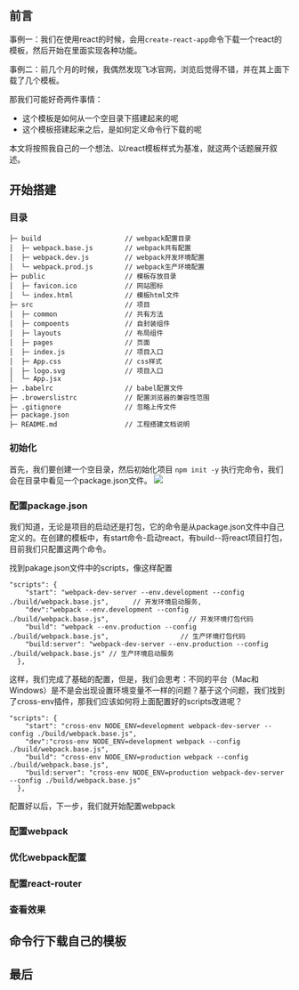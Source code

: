 ## 前言
事例一：我们在使用react的时候，会用``create-react-app``命令下载一个react的模板，然后开始在里面实现各种功能。

事例二：前几个月的时候，我偶然发现飞冰官网，浏览后觉得不错，并在其上面下载了几个模板。

那我们可能好奇两件事情：
- 这个模板是如何从一个空目录下搭建起来的呢
- 这个模板搭建起来之后，是如何定义命令行下载的呢

本文将按照我自己的一个想法、以react模板样式为基准，就这两个话题展开叙述。

## 开始搭建

### 目录
```
├─ build                     // webpack配置目录
│  ├─ webpack.base.js        // webpack共有配置
│  ├─ webpack.dev.js         // webpack开发环境配置
│  └─ webpack.prod.js        // webpack生产环境配置
├─ public                    // 模板存放目录
│  ├─ favicon.ico            // 网站图标
│  └─ index.html             // 模板html文件
├─ src                       // 项目
│  ├─ common                 // 共有方法
│  ├─ compoents              // 自封装组件
│  ├─ layouts                // 布局组件 
│  ├─ pages                  // 页面
│  ├─ index.js               // 项目入口
│  ├─ App.css                // css样式
│  ├─ logo.svg               // 项目入口
│  └─ App.jsx                
├─ .babelrc                  // babel配置文件
├─ .browerslistrc            // 配置浏览器的兼容性范围
├─ .gitignore                // 忽略上传文件
├─ package.json              
├─ README.md                 // 工程搭建文档说明
```

### 初始化
首先，我们要创建一个空目录，然后初始化项目
``npm init -y``
执行完命令，我们会在目录中看见一个package.json文件。
![](https://user-gold-cdn.xitu.io/2019/10/9/16daff6d13f16b5b?w=596&h=36&f=png&s=5876)
### 配置package.json
我们知道，无论是项目的启动还是打包，它的命令是从package.json文件中自己定义的。在创建的模板中，有start命令-启动react，有build--将react项目打包，目前我们只配置这两个命令。

找到pakage.json文件中的scripts，像这样配置

```
"scripts": {
    "start": "webpack-dev-server --env.development --config ./build/webpack.base.js",      // 开发环境启动服务,
    "dev":"webpack --env.development --config ./build/webpack.base.js",                    // 开发环境打包代码
    "build": "webpack --env.production --config ./build/webpack.base.js",                  // 生产环境打包代码
    "build:server": "webpack-dev-server --env.production --config ./build/webpack.base.js" // 生产环境启动服务
  },
```
这样，我们完成了基础的配置，但是，我们会思考：不同的平台（Mac和Windows）是不是会出现设置环境变量不一样的问题？基于这个问题，我们找到了cross-env插件，那我们应该如何将上面配置好的scripts改进呢？
```
"scripts": {
    "start": "cross-env NODE_ENV=development webpack-dev-server --config ./build/webpack.base.js",
    "dev":"cross-env NODE_ENV=development webpack --config ./build/webpack.base.js",
    "build": "cross-env NODE_ENV=production webpack --config ./build/webpack.base.js",
    "build:server": "cross-env NODE_ENV=production webpack-dev-server --config ./build/webpack.base.js"
  },
```
配置好以后，下一步，我们就开始配置webpack
### 配置webpack


### 优化webpack配置

### 配置react-router

### 查看效果

## 命令行下载自己的模板

## 最后

